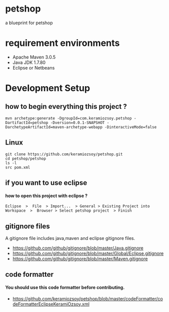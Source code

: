 # petshop
a blueprint for petshop

# requirement environments
- Apache Maven    3.0.5
- Java JDK        1.7.80
- Eclipse or Netbeans


# Development Setup
## how to begin everything this project ?
```
mvn archetype:generate -DgroupId=com.keramiozsoy.petshop -DartifactId=petshop -Dversion=0.0.1-SNAPSHOT -DarchetypeArtifactId=maven-archetype-webapp -DinteractiveMode=false
```

## Linux
```
git clone https://github.com/keramiozsoy/petshop.git
cd petshop/petshop
ls -l
src pom.xml

```
## if you want to use eclipse
#### how to open this project with eclipse ?
```
Eclipse  >  File  > Import...  > General > Existing Project into Workspace  >  Browser > Select petshop project  > Finish
```
## gitignore files
A gitignore file includes java,maven and eclipse gitignore files.

 - https://github.com/github/gitignore/blob/master/Java.gitignore
 - https://github.com/github/gitignore/blob/master/Global/Eclipse.gitignore
 - https://github.com/github/gitignore/blob/master/Maven.gitignore

## code formatter
#### You should use this code formatter before contributing.
 - https://github.com/keramiozsoy/petshop/blob/master/codeFormatter/codeFormatterEclipseKeramiOzsoy.xml
